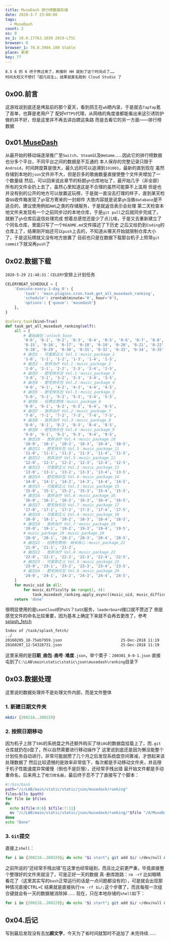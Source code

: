 ```yaml
---
title: MuseDash 排行榜数据存储
date: 2020-3-7 23:08:00
tags:
  - MuseDash
count: 2
os: 0
os_1: 10.0.17763.1039 2019-LTSC
browser: 0
browser_1: 78.0.3904.108 Stable
place: 新家
key: 77
---
```

    8.5 6 的 6 终于熬过来了，刷推听 HH 就到了这个时间点了……
    时间太短又不想打「超凡双生」，结果就莫名跑到 Cloud Studio 了
<!-- more -->
## 0x00.前言
这游戏说到底还是烤盐前的那个夏天，看到鸽王在`wb`晒内录，于是就去`TapTap`氪了首单，也算是老用户了
配好`HTTPS`代理，从网络的角度谁都能看出来这引诱防护做的并不好，但是这里并不再去讲白嫖这条路
而是去看它的另一方面——排行榜数据

## 0x01.[MuseDash](https://github.com/yuangezhizao/MuseDash)
从最开始的移动端逐渐推广至`Switch`、`Steam`以及`WeGame`……因此它的排行榜数据也分多个平台，不同平台之间的数据是不互通的
本人保存的完整记录只限于`Android`，时间跨度算是很大，最久远的可以追溯到`191001`，最新的直到现在
虽然存储到本地的`json`文件并不大，但是巨多的歌曲数量直接使整个文件夹增加了一个数量级
然后，可以回来说此章节的标题`gh`仓库地址了，最开始几乎（非全部）所有的文件全扔上去了，虽然心里知道这是不合理的虽然可能算不上滥用
但是也并没有别的公开的地方可以放置这玩楞，于是就一直没去打理的样子，直到某天检查`QQ`收件箱发现了`gh`官方寄来的一封邮件
大致内容就是说拿`gh`当做`database`是不适合的，建议使用例如`AWS`之类的存储服务，于是就返信表示会处理
第二天检查本地文件夹发现有一个之前同步过的本地仓库，于是`git pull`之后就同步完成了，就删了`gh`仓库后返信处理完成
想着总感觉还是少了点儿啥，于是又去重新建立了个同名仓库，里面只写了一个`README.md`文件描述了下历史
之后又给扔到`Coding`的仓库上了，结果刚开始还可以`push`上去的，不知道从哪天开始就限制仓库大小了，于是这玩楞就又没有地方放置了
目前也只是在数据下载那台机子上照常`git commit`下就没再`push`了

## 0x02.数据下载
`2020-5-29 21:48:31`：`CELERY`安排上计划任务
``` python
CELERYBEAT_SCHEDULE = {
    'Execute-every-1-day_0': {
        'task': 'main.plugins.cron.task_get_all_musedash_ranking',
        'schedule': crontab(minute='0', hour='0'),
        'options': {'queue': 'musedash'}
    },
}
```
``` python
@celery.task(bind=True)
def task_get_all_musedash_ranking(self):
    all = [
        # 基础曲包：unlock_base
        '0-0', '0-1', '0-2', '0-3', '0-4', '0-5', '0-6', '0-7', '0-8', '0-9', '0-10', '0-11', '0-12', '0-13', '0-14',
        '0-15', '0-16', '0-17', '0-18', '0-19', '0-20', '0-21', '0-22', '0-23', '0-24', '0-25', '0-26', '0-27',
        '0-28', '0-29', '0-30', '0-31', '0-32', '0-33', '0-34', '0-35', '0-36', '0-37', '0-38', '0-39', '0-40', '0-41',
        # 曲包1 - 可爱即正义 Vol.1：music_package_1
        '1-0', '1-1', '1-2', '1-3', '1-4', '1-5',
        # 曲包2 - 放弃治疗 Vol.1：music_package_2
        '2-0', '2-1', '2-2', '2-3', '2-4', '2-5',
        # 曲包3 - 肥宅快乐包 Vol.1：music_package_3
        '3-0', '3-1', '3-2', '3-3', '3-4', '3-5',
        # 曲包4 - 肥宅快乐包 Vol.2：music_package_4
        '4-0', '4-1', '4-2', '4-3', '4-4', '4-5',
        # 曲包5 - 肥宅快乐包 Vol.3：music_package_5
        '5-0', '5-1', '5-2', '5-3', '5-4', '5-5',
        # 曲包6 - 经费在燃烧：music_package_6
        '6-0', '6-1', '6-2', '6-3', '6-4', '6-5',
        # 曲包7 - 放弃治疗 Vol.2：music_package_7
        '7-0', '7-1', '7-2', '7-3', '7-4', '7-5',
        # 曲包8 - 放弃治疗 Vol.3：music_package_8
        '8-0', '8-1', '8-2', '8-3', '8-4', '8-5',
        # 曲包9 - 肥宅快乐包 Vol.4：music_package_9
        '9-0', '9-1', '9-2', '9-3', '9-4', '9-5',
        # 曲包10 - 放弃治疗 Vol.4：music_package_10
        '10-0', '10-1', '10-2', '10-3', '10-4', '10-5',
        # 曲包11 - 肥宅快乐包 Vol.5：music_package_11
        '11-0', '11-1', '11-2', '11-3', '11-4', '11-5',
        # 曲包12 - 放弃治疗 Vol.5：music_package_12
        '12-0', '12-1', '12-2', '12-3', '12-4', '12-5',
        # 曲包13 - 可爱即正义 Vol.2：music_package_13
        '13-0', '13-1', '13-2', '13-3', '13-4', '13-5',
        # 曲包14 - 肥宅快乐包 Vol.6：music_package_14
        '14-0', '14-1', '14-2', '14-3', '14-4', '14-5',
        # 曲包15 - 可爱即正义 Vol.3：music_package_15
        '15-0', '15-1', '15-2', '15-3', '15-4', '15-5',
        # 曲包16 - 放弃治疗 Vol.6：music_package_16
        '16-0', '16-1', '16-2', '16-3', '16-4', '16-5',
        # 曲包17 - 肥宅快乐包 Vol.7：music_package_17
        '17-0', '17-1', '17-2', '17-3', '17-4', '17-5',
        # 曲包18 - 可爱即正义 Vol.4：music_package_18
        '18-0', '18-1', '18-2', '18-3', '18-4', '18-5',
        # 曲包19 - 放弃治疗 Vol.7：music_package_19
        '19-0', '19-1', '19-2', '19-3', '19-4', '19-5',
        # music_package_19：music_package_20
        '20-0', '20-1', '20-2', '20-3', '20-4', '20-5',
        # 曲包21 - 经费在燃烧: 纳米核心：music_package_21
        '21-0', '21-1', '21-2',
        # 曲包22 - 放弃治疗 Vol.8：music_package_22
        '22-0', '22-1', '22-2', '22-3', '22-4', '22-5',
        # 曲包23 - 可爱即正义 Vol.5：music_package_23
        '23-0', '23-1', '23-2', '23-3', '23-4', '23-5',
        # 曲包24 - 肥宅快乐包 Vol.9：music_package_24
        '24-0', '24-1', '24-2', '24-3', '24-4', '24-5',
    ]
    for music_uid in all:
        for music_difficulty in range(1, 4):
            task_musedash_ranking.apply_async((music_uid, music_difficulty), queue='musedash')
    return 'done'
```
很明显使用的是`LeanCloud`的`PaSS`？`SaSS`服务，`leaderboard`接口就不赘述了
倒是感觉文件的命名比较重要，因为基本上确定下来就不会再去更改了，参考[splash_fetch](https://www.biliplus.com/task/splash_fetch/)
``` bash
Index of /task/splash_fetch/
../
20160205_18-75eb7959.json                          25-Dec-2018 11:19                2521
20160207_12-54328731.json                          25-Dec-2018 11:19                 788
```
这里采用的是**日期**`_`**曲包**`-`**曲号**`-`**难度**`.json`，举个栗子：`200301_0-0-1.json`
直接屯到了`C:\LAB\main\static\static\json\musedash\ranking`目录下

## 0x03.数据处理
这里说的数据处理并不是处理文件内部，而是文件整体
### 1. 新建日期文件夹
``` bash
mkdir {200218..200229}
```

### 2. 按照日期移动
因为机子上除了`50G`的系统盘之外还额外购买了块`10G`的数据盘挂载上了，而`.git`仓库就扔在`D`盘了，所以自然需要进行移动操作了
这里说到底还是因为懒没能整个计划任务自动进行，非常可能就攒了几个月之后发现系统盘空间骤减，才想起来该处理数据了
然后比较遗憾的是效率非常低下，每次都是手动移动文件夹，并且限于机子性能速度异常缓慢（倒也不是巨慢），还经常手残出错
最开始文件都是手动重命名，后来用上了`橙刀改名器`，最后终于忍不了了直接写了个脚本：
``` bash
#!/bin/bash
path="/c/LAB/main/static/static/json/musedash/ranking"
files=$(ls $path)
for file in $files
do
  echo ${file:0:6} ${file:7:11}
  mv "/c/LAB/main/static/static/json/musedash/ranking/"$file "/d/MuseDash/ranking/"${file:0:6}"/"${file:7:11}
done
echo "Done"
```

### 3. `Git`提交
直接上`shell`：
``` bash
for i in {200218..200229}; do echo "$i start"; git add $i/ >/dev/null && git commit -m "$i" >/dev/null && git push >/dev/null; rm -rf $i/; echo "$i ok"; done
```
之前所说的“还经常手残出错”在这里也经常碰到，而且比之前更严重，毕竟直接整个整理好的文件夹就没了，可是正好一天的数据
真`·`删库跑路：`rm -rf`
比如眼睛看花了（这里其实写的`bash`正常运行的话是一点问题都没有的），可是就会出现那种情况直接<kbd>CTRL</kbd>`+`<kbd>C</kbd>
结果就是直接执行`rm -rf $i/;`这个步骤了，而且每按一次组合键就会有一天的数据被消除掉……
现在，只在本地存储的`shell`如下：
``` bash
for i in {200218..200229}; do echo "$i start"; git add $i/ >/dev/null && git commit -m "$i" >/dev/null; rm -rf $i/; echo "$i ok"; done
```

## 0x04.后记
写到最后发现没有去加**颜文字**，今天为了省时间就暂时不追加了
未完待续……